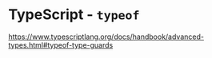 # TypeScript - `typeof`

<https://www.typescriptlang.org/docs/handbook/advanced-types.html#typeof-type-guards>
